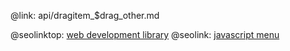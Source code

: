 @link: api/dragitem_$drag_other.md

@seolinktop: [web development library](https://webix.com)
@seolink: [javascript menu](https://webix.com/widget/menu/)